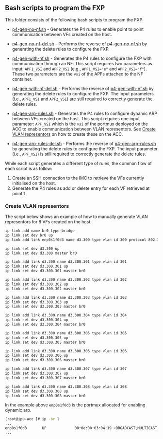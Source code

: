 ## Bash scripts to program the FXP

This folder consists of the following bash scripts to program the FXP:

- [p4-gen-no-nf.sh](p4-gen-no-nf.sh) - Generates the P4 rules to enable point to point communication between VFs created on the host. 

- [p4-gen-no-nf-del.sh](p4-gen-no-nf-del.sh) - Performs the reverse of [p4-gen-no-nf.sh](p4-gen-no-nf.sh) by generating the delete rules to configure the FXP.

- [p4-gen-with-nf.sh](p4-gen-with-nf.sh) - Generates the P4 rules to configure the FXP with communication through an NF. This script requires two parameters as input: `APF1_VSI` and `APF2_VSI` (e.g., `APF1_VSI="e"` and `APF2_VSI="f"`). These two parameters are the `vsi` of the APFs attached to the NF container.

- [p4-gen-with-nf-del.sh](p4-gen-with-nf-del.sh) - Performs the reverse of [p4-gen-with-nf.sh](p4-gen-with-nf.sh) by generating the delete rules to configure the FXP. The input parameters (i.e.,  `APF1_VSI` and `APF2_VSI`) are still required to correctly generate the delete rules.

- [p4-gen-arp-rules.sh](p4-gen-arp-rules.sh) - Generates the P4 rules to configure dynamic ARP between VFs created on the host. This script requires one input parameter: `APF_VSI` which is the `vsi` of the portmux deployed on the ACC to enable communication between VLAN representors. See [Create VLAN representors](#create-vlan-representors) on how to create these on the ACC.

- [p4-gen-arp-rules-del.sh](p4-gen-arp-rules-del.sh) - Performs the reverse of [p4-gen-arp-rules.sh](p4-gen-arp-rules.sh) by generating the delete rules to configure the FXP. The input parameter (i.e.,  `APF_VSI`) is still required to correctly generate the delete rules.

While each script generates a different type of rules, the common flow of each script is as follow:

1. Create an SSH connection to the IMC to retrieve the VFs currently initialised on the host.
2. Generate the P4 rules as add or delete entry for each VF retrieved at point 1.

### Create VLAN representors <a name="vlan_representors"></a>

The script below shows an example of how to manually generate VLAN representors for 8 VFs created on the host. 

```bash
ip link add name br0 type bridge
ip link set dev br0 up
ip link add link enp0s1f0d3 name d3.300 type vlan id 300 protocol 802.1ad

ip link set dev d3.300 up
ip link set dev d3.300 master br0

ip link add link d3.300 name d3.300.301 type vlan id 301
ip link set dev d3.300.301 up
ip link set dev d3.300.301 master br0

ip link add link d3.300 name d3.300.302 type vlan id 302
ip link set dev d3.300.302 up
ip link set dev d3.300.302 master br0

ip link add link d3.300 name d3.300.303 type vlan id 303
ip link set dev d3.300.303 up
ip link set dev d3.300.303 master br0

ip link add link d3.300 name d3.300.304 type vlan id 304
ip link set dev d3.300.304 up
ip link set dev d3.300.304 master br0

ip link add link d3.300 name d3.300.305 type vlan id 305
ip link set dev d3.300.305 up
ip link set dev d3.300.305 master br0

ip link add link d3.300 name d3.300.306 type vlan id 306
ip link set dev d3.300.306 up
ip link set dev d3.300.306 master br0

ip link add link d3.300 name d3.300.307 type vlan id 307
ip link set dev d3.300.307 up
ip link set dev d3.300.307 master br0

ip link add link d3.300 name d3.300.308 type vlan id 308
ip link set dev d3.300.308 up
ip link set dev d3.300.308 master br0
```

In the example above `enp0s1f0d3` is the portmux allocated for enabling dynamic arp.

```bash
[root@ipu-acc ]# ip -br l
...
enp0s1f0d3       UP             00:0e:00:03:04:19 <BROADCAST,MULTICAST,UP,LOWER_UP>
...
```